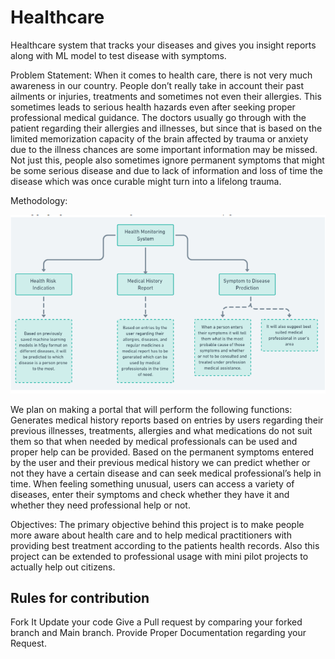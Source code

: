# Healthcare


Healthcare system that tracks your diseases and gives you insight reports along with ML model to test disease with symptoms.

Problem Statement: When it comes to health care, there is not very much awareness in our country. People don’t really take in account their past ailments or injuries, treatments and sometimes not even their allergies. This sometimes leads to serious health hazards even after seeking proper professional medical guidance. The doctors usually go through with the patient regarding their allergies and illnesses, but since that is based on the limited memorization capacity of the brain affected by trauma or anxiety due to the illness chances are some important information may be missed. 
Not just this, people also sometimes ignore permanent symptoms that might be some serious disease and due to lack of information and loss of time the disease which was once curable might turn into a lifelong trauma.

Methodology:

![](https://github.com/Dhyani01/Healthcare/blob/main/Methodology.PNG)

We plan on making a portal that will perform the following functions:
Generates medical history reports based on entries by users regarding their previous illnesses, treatments, allergies and what medications do not suit them so that when needed by medical professionals can be used and proper help can be provided.
Based on the permanent symptoms entered by the user and their previous medical history we can predict whether or not they have a certain disease and can seek medical professional’s help in time.
When feeling something unusual, users can access a variety of diseases, enter their symptoms and check whether they have it and whether they need professional help  or not.


Objectives: The primary objective behind this project is to make people more aware about health care and to help medical practitioners with providing best treatment according to the patients health records. Also this project can be extended to professional usage with mini pilot projects to actually help out citizens.




## Rules for contribution
Fork It 
Update your code 
Give a Pull request by comparing your forked branch and Main branch.
Provide Proper Documentation regarding your Request.

